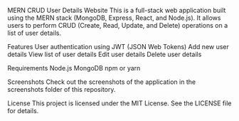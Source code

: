 MERN CRUD User Details Website
This is a full-stack web application built using the MERN stack (MongoDB, Express, React, and Node.js). It allows users to perform CRUD (Create, Read, Update, and Delete) operations on a list of user details.

Features
User authentication using JWT (JSON Web Tokens)
Add new user details
View list of user details
Edit user details
Delete user details

Requirements
Node.js
MongoDB
npm or yarn

Screenshots
Check out the screenshots of the application in the screenshots folder of this repository.

License
This project is licensed under the MIT License. See the LICENSE file for details.



